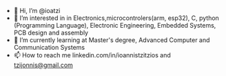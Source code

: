 - 👋 Hi, I’m @ioatzi
- 👀 I’m interested in in Electronics,microcontrolers(arm, esp32), C, python (Programming Language), Electronic Engineering, Embedded Systems, PCB design and assembly
- 🌱 I’m currently learning at Master's degree, Advanced Computer and Communication Systems
- 📫 How to reach me linkedin.com/in/ioannistzitzios and tzijonnis@gmail.com

<!---
ioatzi/ioatzi is a ✨ special ✨ repository because its `README.md` (this file) appears on your GitHub profile.
You can click the Preview link to take a look at your changes.
--->
